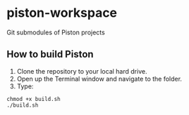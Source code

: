 piston-workspace
================

Git submodules of Piston projects

## How to build Piston

1. Clone the repository to your local hard drive.
2. Open up the Terminal window and navigate to the folder.
3. Type:

```
chmod +x build.sh
./build.sh
```
